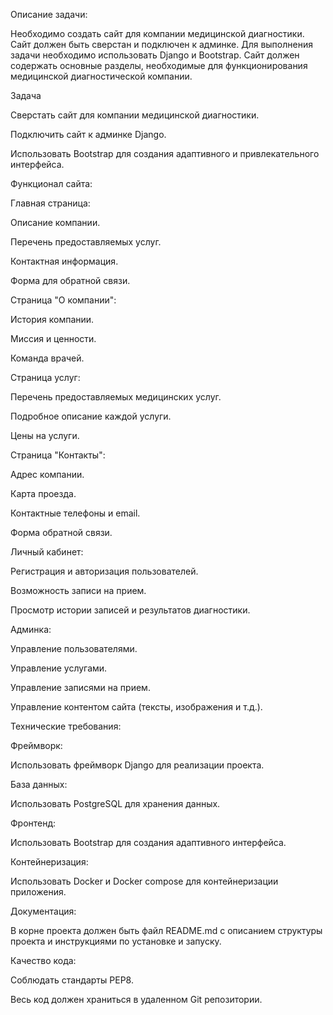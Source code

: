 Описание задачи:

Необходимо создать сайт для компании медицинской диагностики. Сайт должен быть сверстан и подключен к админке. Для выполнения задачи необходимо использовать Django и Bootstrap. Сайт должен содержать основные разделы, необходимые для функционирования медицинской диагностической компании.

 

Задача

Сверстать сайт для компании медицинской диагностики.

Подключить сайт к админке Django.

Использовать Bootstrap для создания адаптивного и привлекательного интерфейса.

 

Функционал сайта:

Главная страница: 

Описание компании.

Перечень предоставляемых услуг.

Контактная информация.

Форма для обратной связи.

Страница "О компании": 

История компании.

Миссия и ценности.

Команда врачей.

Страница услуг: 

Перечень предоставляемых медицинских услуг.

Подробное описание каждой услуги.

Цены на услуги.

Страница "Контакты": 

Адрес компании.

Карта проезда.

Контактные телефоны и email.

Форма обратной связи.

Личный кабинет: 

Регистрация и авторизация пользователей.

Возможность записи на прием.

Просмотр истории записей и результатов диагностики.

Админка: 

Управление пользователями.

Управление услугами.

Управление записями на прием.

Управление контентом сайта (тексты, изображения и т.д.).

 

Технические требования:

Фреймворк: 

Использовать фреймворк Django для реализации проекта.

База данных: 

Использовать PostgreSQL для хранения данных.

Фронтенд: 

Использовать Bootstrap для создания адаптивного интерфейса.

Контейнеризация: 

Использовать Docker и Docker compose для контейнеризации приложения.

Документация: 

В корне проекта должен быть файл README.md с описанием структуры проекта и инструкциями по установке и запуску.

Качество кода: 

Соблюдать стандарты PEP8.

Весь код должен храниться в удаленном Git репозитории.
